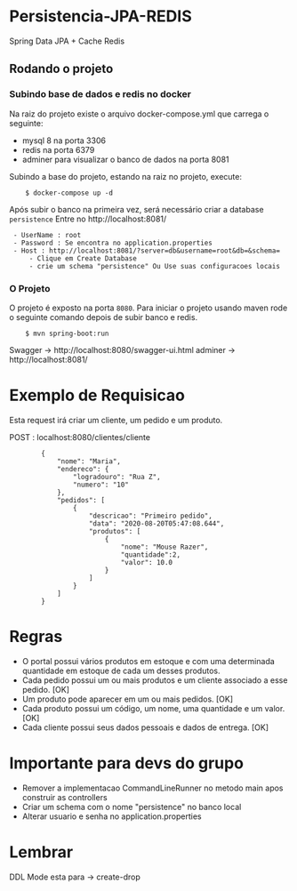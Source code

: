 # Persistencia-JPA-REDIS

 Spring Data JPA + Cache Redis 
 
## Rodando o projeto

### Subindo base de dados e redis no docker
Na raiz do projeto existe o arquivo docker-compose.yml que carrega o seguinte:
 - mysql 8 na porta 3306
 - redis na porta 6379
 - adminer para visualizar o banco de dados na porta 8081

Subindo a base do projeto, estando na raiz no projeto, execute:

        $ docker-compose up -d

Após subir o banco na primeira vez, será necessário criar a database `persistence`
Entre no http://localhost:8081/ 

     - UserName : root
     - Password : Se encontra no application.properties
     - Host : http://localhost:8081/?server=db&username=root&db=&schema=
         - Clique em Create Database
         - crie um schema "persistence" Ou Use suas configuracoes locais
 
### O Projeto
O projeto é exposto na porta `8080`.
Para iniciar o projeto usando maven rode o seguinte comando depois de subir banco e redis.

        $ mvn spring-boot:run


Swagger -> http://localhost:8080/swagger-ui.html
adminer -> http://localhost:8081/


# Exemplo de Requisicao

Esta request irá criar um cliente, um pedido e um produto.

 POST : localhost:8080/clientes/cliente
 
            {
                "nome": "Maria",
                "endereco": {
                    "logradouro": "Rua Z",
                    "numero": "10"
                },
                "pedidos": [
                    {
                        "descricao": "Primeiro pedido",
                        "data": "2020-08-20T05:47:08.644",
                        "produtos": [
                            {
                                "nome": "Mouse Razer",
                                "quantidade":2,
                                "valor": 10.0
                            }
                        ]
                    }
                ]
            }
            
# Regras

 - O portal possui vários produtos em estoque e com uma determinada quantidade em estoque de cada um desses produtos.
 - Cada pedido possui um ou mais produtos e um cliente associado a esse pedido. [OK]
 - Um produto pode aparecer em um ou mais pedidos. [OK]
 - Cada produto possui um código, um nome, uma quantidade e um valor. [OK]
 - Cada cliente possui seus dados pessoais e dados de entrega. [OK]
 
 
 # Importante para devs do grupo
 
 - Remover a implementacao CommandLineRunner no metodo main apos construir as controllers
 - Criar um schema com o nome "persistence" no banco local
 - Alterar usuario e senha no application.properties
 
 
 # Lembrar
 
  DDL Mode esta para -> create-drop
